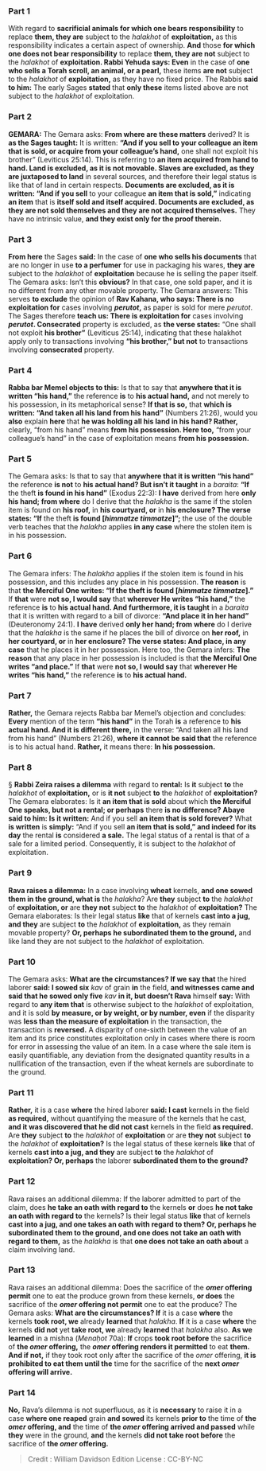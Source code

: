 
### Part 1
With regard to <b>sacrificial animals for which one bears responsibility</b> to replace <b>them, they are</b> subject to the <i>halakhot</i> of <b>exploitation,</b> as this responsibility indicates a certain aspect of ownership. <b>And</b> those <b>for which one does not bear responsibility</b> to replace <b>them, they are not</b> subject to the <i>halakhot</i> of <b>exploitation. Rabbi Yehuda says: Even</b> in the case of <b>one who sells a Torah scroll, an animal, or a pearl,</b> these items <b>are not</b> subject to the <i>halakhot</i> of <b>exploitation,</b> as they have no fixed price. The Rabbis <b>said to him:</b> The early Sages <b>stated</b> that <b>only these</b> items listed above are not subject to the <i>halakhot</i> of exploitation.

### Part 2
<strong>GEMARA:</strong> The Gemara asks: <b>From where are these matters</b> derived? It is <b>as the Sages taught:</b> It is written: <b>“And if you sell to your colleague an item that is sold, or acquire from your colleague’s hand,</b> one shall not exploit his brother” (Leviticus 25:14). This is referring to <b>an item acquired from hand to hand. Land is excluded, as it is not movable. Slaves are excluded, as they are juxtaposed to land</b> in several sources, and therefore their legal status is like that of land in certain respects. <b>Documents are excluded, as it is written: “And if you sell</b> to your colleague <b>an item that is sold,”</b> indicating <b>an item</b> that is <b>itself sold and itself acquired. Documents are excluded, as they are not sold themselves and they are not acquired themselves.</b> They have no intrinsic value, <b>and they exist only for the proof therein.</b>

### Part 3
<b>From here</b> the Sages <b>said:</b> In the case of <b>one who sells his documents</b> that are no longer in use <b>to a perfumer</b> for use in packaging his wares, <b>they are</b> subject to the <i>halakhot</i> of <b>exploitation</b> because he is selling the paper itself. The Gemara asks: Isn’t this <b>obvious?</b> In that case, one sold paper, and it is no different from any other movable property. The Gemara answers: This serves <b>to exclude</b> the opinion of <b>Rav Kahana, who says: There is no exploitation for</b> cases involving <b><i>perutot</i>,</b> as paper is sold for mere <i>perutot</i>. The Sages therefore <b>teach us: There is exploitation for</b> cases involving <b><i>perutot</i>. Consecrated</b> property is excluded, as <b>the verse states:</b> “One shall not exploit <b>his brother”</b> (Leviticus 25:14), indicating that these halakhot apply only to transactions involving <b>“his brother,” but not</b> to transactions involving <b>consecrated</b> property.

### Part 4
<b>Rabba bar Memel objects to this:</b> Is that to say that <b>anywhere that it is written “his hand,”</b> the reference <b>is</b> to <b>his actual hand,</b> and not merely to his possession, in its metaphorical sense? <b>If that is so,</b> that <b>which is written: “And taken all his land from his hand”</b> (Numbers 21:26), would you <b>also</b> explain <b>here</b> that <b>he was holding all his land in his hand? Rather,</b> clearly, “from his hand” means <b>from his possession. Here too,</b> “from your colleague’s hand” in the case of exploitation means <b>from his possession.</b>

### Part 5
The Gemara asks: Is that to say that <b>anywhere that it is written “his hand”</b> the reference <b>is not</b> to <b>his actual hand? But isn’t it taught</b> in a <i>baraita</i>: <b>“If</b> the theft <b>is found in his hand”</b> (Exodus 22:3): <b>I have</b> derived from here <b>only his hand; from where</b> do I derive that the <i>halakha</i> is the same if the stolen item is found on <b>his roof,</b> in <b>his courtyard, or</b> in <b>his enclosure? The verse states: “If</b> the theft <b>is found [<i>himmatze timmatze</i>]”;</b> the use of the double verb teaches that the <i>halakha</i> applies <b>in any case</b> where the stolen item is in his possession.

### Part 6
The Gemara infers: The <i>halakha</i> applies if the stolen item is found in his possession, and this includes any place in his possession. <b>The reason</b> is that <b>the Merciful One writes: “If the theft is found [<i>himmatze timmatze</i>].”</b> If <b>that</b> were <b>not so, I would say</b> that <b>wherever He writes “his hand,”</b> the reference <b>is</b> to <b>his actual hand. And furthermore, it is taught</b> in a <i>baraita</i> that it is written with regard to a bill of divorce: <b>“And place it in her hand”</b> (Deuteronomy 24:1). <b>I have</b> derived <b>only her hand; from where</b> do I derive that the <i>halakha</i> is the same if he places the bill of divorce on <b>her roof,</b> in <b>her courtyard, or</b> in <b>her enclosure? The verse states: And place, in any case</b> that he places it in her possession. Here too, the Gemara infers: <b>The reason</b> that any place in her possession is included is that <b>the Merciful One writes “and place.”</b> If <b>that</b> were <b>not so, I would say</b> that <b>wherever He writes “his hand,”</b> the reference <b>is</b> to <b>his actual hand.</b>

### Part 7
<b>Rather,</b> the Gemara rejects Rabba bar Memel’s objection and concludes: <b>Every</b> mention of the term <b>“his hand”</b> in the Torah <b>is</b> a reference to <b>his actual hand. And it is different there,</b> in the verse: “And taken all his land from his hand” (Numbers 21:26), <b>where it cannot be said that</b> the reference is to his actual hand. <b>Rather,</b> it means there: <b>In his possession.</b>

### Part 8
§ <b>Rabbi Zeira raises a dilemma</b> with regard to <b>rental:</b> Is <b>it</b> subject <b>to</b> the <i>halakhot</i> of <b>exploitation,</b> or is <b>it not</b> subject <b>to</b> the <i>halakhot</i> of <b>exploitation?</b> The Gemara elaborates: Is it <b>an item that is sold</b> about which <b>the Merciful One speaks, but not a rental; or perhaps</b> there <b>is no difference? Abaye said to him: Is it written:</b> And if you sell <b>an item that is sold forever?</b> What <b>is written</b> is <b>simply:</b> “And if you sell <b>an item that is sold,” and indeed for its day</b> the rental <b>is</b> considered <b>a sale.</b> The legal status of a rental is that of a sale for a limited period. Consequently, it is subject to the <i>halakhot</i> of exploitation.

### Part 9
<b>Rava raises a dilemma:</b> In a case involving <b>wheat</b> kernels, <b>and one sowed them in the ground, what is</b> the <i>halakha</i>? Are <b>they</b> subject <b>to</b> the <i>halakhot</i> of <b>exploitation, or</b> are <b>they not</b> subject <b>to</b> the <i>halakhot</i> of <b>exploitation?</b> The Gemara elaborates: Is their legal status <b>like</b> that of kernels <b>cast into a jug, and they</b> are subject <b>to</b> the <i>halakhot</i> of <b>exploitation,</b> as they remain movable property? <b>Or, perhaps he subordinated them to the ground,</b> and like land they are not subject to the <i>halakhot</i> of exploitation.

### Part 10
The Gemara asks: <b>What are the circumstances? If we say that</b> the hired laborer <b>said: I sowed six</b> <i>kav</i> of grain <b>in</b> the field, <b>and witnesses came and said that he sowed only five</b> <i>kav</i> <b>in it, but doesn’t Rava</b> himself <b>say:</b> With regard to <b>any item that</b> is otherwise subject to the <i>halakhot</i> of exploitation, and it is sold <b>by measure, or by weight, or by number, even</b> if the disparity was <b>less than the measure of exploitation</b> in the transaction, the transaction is <b>reversed.</b> A disparity of one-sixth between the value of an item and its price constitutes exploitation only in cases where there is room for error in assessing the value of an item. In a case where the sale item is easily quantifiable, any deviation from the designated quantity results in a nullification of the transaction, even if the wheat kernels are subordinate to the ground.

### Part 11
<b>Rather,</b> it is a case <b>where</b> the hired laborer <b>said: I cast</b> kernels in the field <b>as required,</b> without quantifying the measure of the kernels that he cast, <b>and it was discovered that he did not cast</b> kernels in the field <b>as required.</b> Are <b>they</b> subject <b>to</b> the <i>halakhot</i> of <b>exploitation</b> or are <b>they not</b> subject <b>to</b> the <i>halakhot</i> of <b>exploitation?</b> Is the legal status of these kernels <b>like</b> that of kernels <b>cast into a jug, and they</b> are subject <b>to</b> the <i>halakhot</i> of <b>exploitation? Or, perhaps</b> the laborer <b>subordinated them to the ground?</b>

### Part 12
Rava raises an additional dilemma: If the laborer admitted to part of the claim, does <b>he take an oath with regard to</b> the kernels <b>or</b> does <b>he not take an oath with regard to</b> the kernels? Is their legal status <b>like</b> that of kernels <b>cast into a jug, and one takes an oath with regard to them? Or, perhaps he subordinated them to the ground, and one does not take an oath with regard to them,</b> as the <i>halakha</i> is that <b>one does not take an oath about</b> a claim involving land.

### Part 13
Rava raises an additional dilemma: Does the sacrifice of the <b><i>omer</i> offering permit</b> one to eat the produce grown from these kernels, <b>or does</b> the sacrifice of the <b><i>omer</i> offering not permit</b> one to eat the produce? The Gemara asks: <b>What are the circumstances? If</b> it is a case <b>where</b> the kernels <b>took root, we</b> already <b>learned</b> that <i>halakha</i>. <b>If</b> it is a case <b>where</b> the kernels <b>did not</b> yet <b>take root, we</b> already <b>learned</b> that <i>halakha</i> also. <b>As we learned</b> in a mishna (<i>Menaḥot</i> 70a): <b>If</b> crops <b>took root before</b> the sacrifice of <b>the <i>omer</i> offering,</b> the <b><i>omer</i> offering renders it permitted</b> to eat <b>them. And if not,</b> if they took root only after the sacrifice of the <i>omer</i> offering, <b>it is prohibited to eat them until the</b> time for the sacrifice of the <b>next <i>omer</i> offering will arrive.</b>

### Part 14
<b>No,</b> Rava’s dilemma is not superfluous, as it is <b>necessary</b> to raise it in a case <b>where one reaped</b> grain <b>and sowed</b> its kernels <b>prior to</b> the time of <b>the <i>omer</i> offering, and</b> the time of <b>the <i>omer</i> offering arrived and passed</b> while <b>they</b> were in the ground, <b>and</b> the kernels <b>did not take root before</b> the sacrifice of <b>the <i>omer</i> offering.</b>

>Credit : William Davidson Edition
>License : CC-BY-NC
